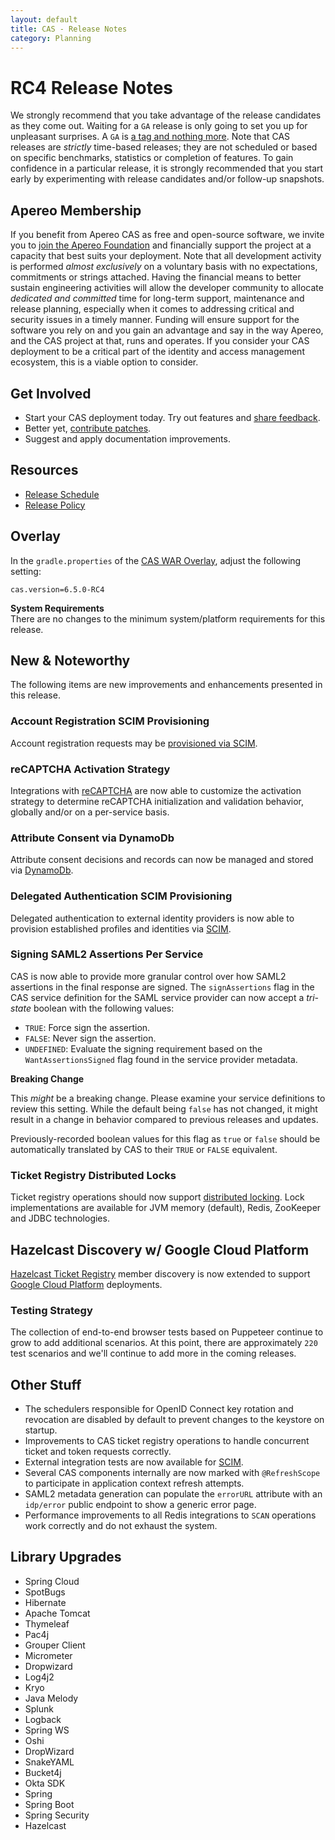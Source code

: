 ```yaml
---
layout: default
title: CAS - Release Notes
category: Planning
---
```


# RC4 Release Notes

We strongly recommend that you take advantage of the release candidates as they come out. Waiting
for a `GA` release is only going to set you up for unpleasant surprises. A `GA`
is [a tag and nothing more](https://apereo.github.io/2017/03/08/the-myth-of-ga-rel/). Note that CAS
releases are *strictly* time-based releases; they are not scheduled or based on
specific benchmarks, statistics or completion of features. To gain confidence in
a particular release, it is strongly recommended that you start early by
experimenting with release candidates and/or follow-up snapshots.

## Apereo Membership

If you benefit from Apereo CAS as free and open-source software, we
invite you to [join the Apereo Foundation](https://www.apereo.org/content/apereo-membership)
and financially support the project at a capacity that best suits your
deployment. Note that all development activity is performed
*almost exclusively* on a voluntary basis with no expectations, commitments or strings
attached. Having the financial means to better sustain engineering activities will allow
the developer community to allocate *dedicated and committed* time for long-term
support, maintenance and release planning, especially when it comes to addressing
critical and security issues in a timely manner. Funding will ensure support for
the software you rely on and you gain an advantage and say in the way Apereo, and
the CAS project at that, runs and operates. If you consider your CAS deployment to
be a critical part of the identity and access management ecosystem, this is a viable option to consider.

## Get Involved

- Start your CAS deployment today. Try out features and [share feedback](/cas/Mailing-Lists.html).
- Better yet, [contribute patches](/cas/developer/Contributor-Guidelines.html).
- Suggest and apply documentation improvements.

## Resources

- [Release Schedule](https://github.com/apereo/cas/milestones)
- [Release Policy](/cas/developer/Release-Policy.html)

## Overlay

In the `gradle.properties` of the [CAS WAR Overlay](../installation/WAR-Overlay-Installation.html), adjust the following setting:

```properties
cas.version=6.5.0-RC4
```

<div class="alert alert-info">
<strong>System Requirements</strong><br/>There are no changes to the 
minimum system/platform requirements for this release.
</div>

## New & Noteworthy

The following items are new improvements and enhancements presented in this release.

### Account Registration SCIM Provisioning

Account registration requests may be [provisioned via SCIM](../registration/Account-Registration-Provisioning-SCIM.html).

### reCAPTCHA Activation Strategy
  
Integrations with [reCAPTCHA](../integration/Configuring-Google-reCAPTCHA.html) are now able to customize
the activation strategy to determine reCAPTCHA initialization and validation behavior, globally and/or 
on a per-service basis.

### Attribute Consent via DynamoDb

Attribute consent decisions and records can now be managed and 
stored via [DynamoDb](../integration/Attribute-Release-Consent-Storage-DynamoDb.html).

### Delegated Authentication SCIM Provisioning

Delegated authentication to external identity providers is now able to provision established profiles
and identities via [SCIM](../integration/Delegate-Authentication-Provisioning.html).
  
### Signing SAML2 Assertions Per Service

CAS is now able to provide more granular control over how SAML2 assertions in the final response are signed. The
`signAssertions` flag in the CAS service definition for the SAML service provider 
can now accept a *tri-state* boolean with the following values:

- `TRUE`: Force sign the assertion.
- `FALSE`: Never sign the assertion.
- `UNDEFINED`: Evaluate the signing requirement based on the `WantAssertionsSigned` flag found in the service provider metadata.

<div class="alert alert-warning"><strong>Breaking Change</strong><p>
This <i>might</i> be a breaking change. Please examine your service definitions to review this setting. While 
the default being <code>false</code> has not changed, it might result in a change in behavior 
compared to previous releases and updates.
</p></div>

Previously-recorded boolean values for this flag as `true` or `false` should be 
automatically translated by CAS to their `TRUE` or `FALSE` equivalent. 
  
### Ticket Registry Distributed Locks

Ticket registry operations should now support [distributed locking](../ticketing/Ticket-Registry-Locking.html).
Lock implementations are available for JVM memory (default), Redis, ZooKeeper and JDBC technologies.

## Hazelcast Discovery w/ Google Cloud Platform

[Hazelcast Ticket Registry](../ticketing/Hazelcast-Ticket-Registry.html) member discovery is now extended to support [Google Cloud Platform](../ticketing/Hazelcast-Ticket-Registry-AutoDiscovery-Docker-GCP.html) deployments.

### Testing Strategy

The collection of end-to-end browser tests based on Puppeteer continue to grow 
to add additional scenarios. At this point, there are
approximately `220` test scenarios and we'll continue to add more in the coming releases.

## Other Stuff
                   
- The schedulers responsible for OpenID Connect key rotation and revocation are disabled by default to prevent changes to the keystore on startup.
- Improvements to CAS ticket registry operations to handle concurrent ticket and token requests correctly.     
- External integration tests are now available for [SCIM](../integration/SCIM-Integration.html).
- Several CAS components internally are now marked with `@RefreshScope` to participate in application context refresh attempts.
- SAML2 metadata generation can populate the `errorURL` attribute with an `idp/error` public endpoint to show a generic error page.
- Performance improvements to all Redis integrations to `SCAN` operations work correctly and do not exhaust the system.

## Library Upgrades

- Spring Cloud
- SpotBugs
- Hibernate
- Apache Tomcat
- Thymeleaf
- Pac4j
- Grouper Client
- Micrometer
- Dropwizard
- Log4j2
- Kryo
- Java Melody
- Splunk
- Logback
- Spring WS
- Oshi
- DropWizard
- SnakeYAML
- Bucket4j
- Okta SDK
- Spring
- Spring Boot
- Spring Security
- Hazelcast
